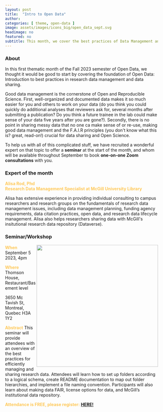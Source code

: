 ```yaml
---
layout: post
title:  "Intro to Open Data"
author: 
categories: [ theme, open-data ]
image: assets/images/icons_big/open_data_sept.svg
headimage: no
featured: no
subtitle: This month, we cover the best practices of Data Management and Sharing, and how to get started with McGill Dataverse.
---
```

<style>
orange {
  color: rgba(254, 200, 89, 1);
  font-weight: bold;
}
</style>

### About
In this first thematic month of the Fall 2023 semester of Open Data, we thought it would be good to start by covering the foundation of Open Data: Introduction to best practices in research data management and data sharing.

Good data management is the cornerstone of Open and Reproducible Science. First, well-organized and documented data makes it so much easier for you and others to work on your data (do you think you could quickly do additional analyses that reviewers ask for, several months after submitting a publication? Do you think a future trainee in the lab could make sense of your data five years after you are gone?). Secondly, there is no point in sharing messy data that no one ca make sense of or re-use, making good data management and the F.A.I.R principles (you don't know what this is? great, read-on!) crucial for data sharing and Open Science.

To help us with all of this complicated stuff, we have recruited a wonderful expert on that topic to offer a **seminar** at the start of the month, and whom will be available throughout September to book **one-on-one Zoom consultations** with you.

### Expert of the month
<orange>Alisa Rod, Phd<br>Research Data Management Specialist at McGill University Library</orange>

Alisa has extensive experience in providing individual consulting to campus researchers and research groups on the fundamentals of research data management issues, including data management planning, funding agency requirements, data citation practices, open data, and research data lifecycle management. Alisa also helps researchers sharing data with McGill's insitutional research data repository (Dataverse).


### Seminar/Workshop
<img align="right" width="400" src="{{site.baseurl}}/assets/images/osoh_poster_september.png">
<orange>When</orange>
September 5 2023, 4pm

<orange>Where</orange>
Thomson House, Restaurant/Basement level

3650 Mc Tavish St, Montreal, Quebec H3A 1Y2

<orange>Abstract</orange>
This seminar will provide attendees with an overview of the best practices for efficiently managing and sharing research data. Attendees will learn how to set up folders according to a logical schema, create README documentation to map out folder hierarchies, and implement a file naming convention. Participants will also learn about making data FAIR, license options for data, and McGill’s institutional data repository.

<orange>Attendance is FREE, please register:</orange> 
**[HERE!](https://docs.google.com/forms/d/e/1FAIpQLSd_3lWq00qqqSNXTb70lfDRgSfAZqVFcmVcJoLtEe_UA4sQ6A/viewform)**



